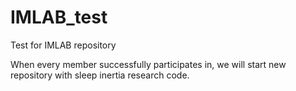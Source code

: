 # IMLAB_test
Test for IMLAB repository

When every member successfully participates in, we will start new repository with sleep inertia research code.
